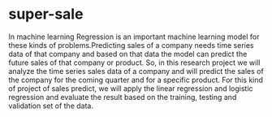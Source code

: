 # super-sale
In machine learning Regression is an important machine learning model for these kinds of problems.Predicting sales
of a company needs time series data of that company and based on that data the model can
predict the future sales of that company or product. So, in this research project we will analyze
the time series sales data of a company and will predict the sales of the company for the coming
quarter and for a specific product.
For this kind of project of sales predict, we will apply the linear regression and logistic
regression and evaluate the result based on the training, testing and validation set of the data. 
